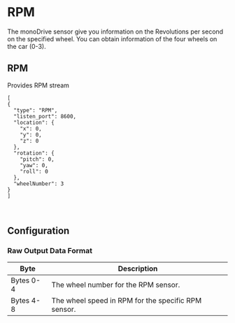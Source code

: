 # RPM 

The monoDrive sensor give you information on the Revolutions per second on the specified wheel. You can obtain information of the four wheels on the car (0-3). 

## RPM
Provides RPM stream
```
[
{
  "type": "RPM",
  "listen_port": 8600,
  "location": {
    "x": 0,
    "y": 0,
    "z": 0
  },
  "rotation": {
    "pitch": 0,
    "yaw": 0,
    "roll": 0
  },
  "wheelNumber": 3
}
]
```
<p>&nbsp;</p>

## Configuration

### Raw Output Data Format

| Byte   | Description |
| ------------ | ------------ |
|Bytes 0-4  | The wheel number for the RPM sensor. |
|Bytes 4-8 | The wheel speed in RPM for the specific RPM sensor.  |

<p>&nbsp;</p>